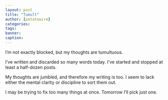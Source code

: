 ```yaml
---
layout: post
title: "Tumult"
author: [potatowire]
categories: 
tags: 
banner: 
caption:
---
```


I’m not exactly blocked, but my thoughts are tumultuous. 

I’ve written and discarded so many words today. I've started and stopped at least a half-dozen posts. 

My thoughts are jumbled, and therefore my writing is too. I seem to lack either the mental clarity or discipline to sort them out. 

I may be trying to fix too many things at once. Tomorrow I’ll pick just one.